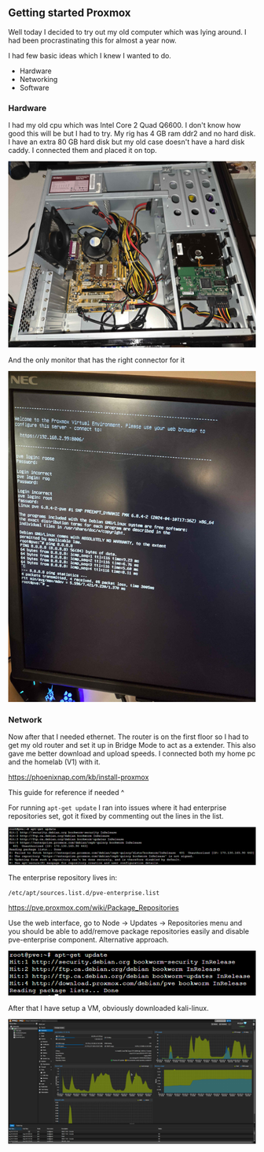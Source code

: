 ## Getting started Proxmox

Well today I decided to try out my old computer which was lying around. I had been procrastinating this for almost a year now.

I had few basic ideas which I knew I wanted to do.

- Hardware
- Networking
- Software

### Hardware

I had my old cpu which was Intel Core 2 Quad Q6600. I don't know how good this will be but I had to try. My rig has 4 GB ram ddr2 and no hard disk. I have an extra 80 GB hard disk but my old case doesn't have a hard disk caddy. I connected them and placed it on top.

![](/assets/20240818_175015.jpg)

And the only monitor that has the right connector for it

![](/assets/20240818_175051.jpg)

### Network

Now after that I needed ethernet. The router is on the first floor so I had to get my old router and set it up in Bridge Mode to act as a extender. This also gave me better download and upload speeds. I connected both my home pc and the homelab (V1) with it.

https://phoenixnap.com/kb/install-proxmox

This guide for reference if needed ^

For running `apt-get update` I ran into issues where it had enterprise repositories set, got it fixed by commenting out the lines in the list.

![](/assets/lol1.png)

The enterprise repository lives in:

```
/etc/apt/sources.list.d/pve-enterprise.list
```

https://pve.proxmox.com/wiki/Package_Repositories

Use the web interface, go to Node -> Updates -> Repositories menu and you should be able to add/remove package repositories easily and disable pve-enterprise component. Alternative approach.

![](/assets/lol2.png)

After that I have setup a VM, obviously downloaded kali-linux.

![](/assets/lol3.png)

